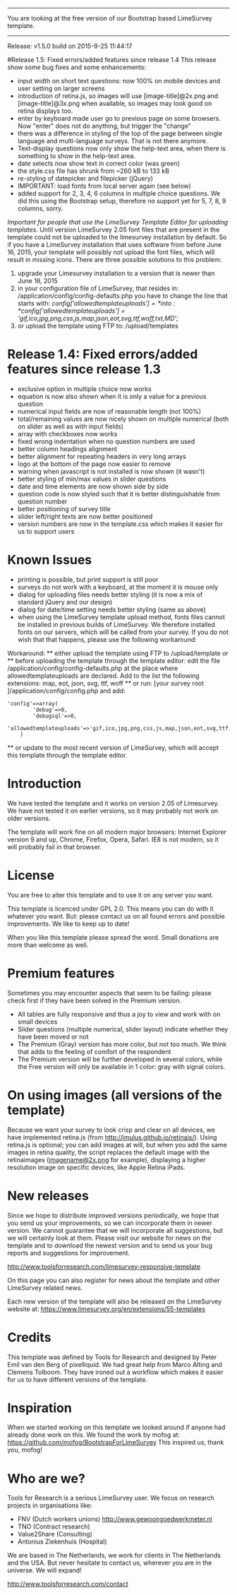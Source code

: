 ***************************************************

You are looking at the free version of our Bootstrap based LimeSurvey template. 

***************************************************

Release: v1.5.0 build on 2015-9-25 11:44:17

#Release 1.5: Fixed errors/added features since release 1.4
This release show some bug fixes and some enhancements:

 * input width on short text questions: now 100% on mobile devices and user setting on larger screens
 * introduction of retina.js, so images will use [image-title]@2x.png and [image-title]@3x.png when available, so images may look good on retina displays too.
 * enter by keyboard made user go to previous page on some browsers. Now "enter" does not do anything, but trigger the "change"
 * there was a difference in styling of the top of the page between single language and multi-language surveys. That is not there anymore.
 * Text-display questions now only show the help-text area, when there is something to show in the help-text area.
 * date selects now show text in correct color (was green)
 * the style.css file has shrunk from ~260 kB to 133 kB
 * re-styling of datepicker and filepicker (jQuery)
 * IMPORTANT: load fonts from local server again (see below)
 * added support for 2, 3, 4, 6 columns in multiple choice questions. We did this using the Bootstrap setup, therefore no support yet for 5, 7, 8, 9 columns, sorry.

*Important for people that use the LimeSurvey Template Editor for uploading templates.*
Until version LimeSurvey 2.05 font files that are present in the template could not be uploaded to the limesurvey installation by default. So if you have a LimeSurvey installation that uses software from before June 16, 2015, your template will possibly not upload the font files, which will result in missing icons.
There are three possible solutions to this problem:
 1. upgrade your Limesurvey installation to a version that is newer than June 16, 2015
 2. in your configuration file of LimeSurvey, that resides in: /application/config/config-defaults.php you have to change the line that starts with: *$config['allowedtemplateuploads'] =* into: *$config['allowedtemplateuploads'] = 'gif,ico,jpg,png,css,js,map,json,eot,svg,ttf,woff,txt,MD';*
 3. or upload the template using FTP to: /upload/templates

# Release 1.4: Fixed errors/added features since release 1.3
* exclusive option in multiple choice now works
* equation is now also shown when it is only a value for a previous question
* numerical input fields are now of reasonable length (not 100%)
* total/remaining values are now nicely shown on multiple numerical (both on slider as well as with input fields)
* array with checkboxes now works
* fixed wrong indentation when no question numbers are used
* better column headings alignment
* better alignment for repeating headers in very long arrays
* logo at the bottom of the page now easier to remove
* warning when javascript is not installed is now shown (it wasn't)
* better styling of min/max values in slider questions
* date and time elements are now shown side by side
* question code is now styled such that it is better distinguishable from question number
* better positioning of survey title
* slider left/right texts are now better positioned
* version numbers are now in the template.css which makes it easier for us to support users

# Known Issues
* printing is possible, but print support is still poor
* surveys do not work with a keyboard, at the moment it is mouse only
* dialog for uploading files needs better styling (it is now a mix of standard jQuery and our design)
* dialog for date/time setting needs better styling (same as above)
* when using the LimeSurvey template upload method, fonts files cannot be installed in previous builds of LimeSurvey. We therefore installed fonts on our servers, which will be called from your survey. If you do not wish that that happens, please use the following workaround:

Workaround:
** either upload the template using FTP to /upload/template or 
** before uploading the template through the template editor: edit the file /application/config/config-defaults.php at the place where allowedtemplateuploads are declared. Add to the list the following extensions: map, eot, json, svg, ttf, woff
** or run: [your survey root ]/application/config/config.php and add:  
```
'config'=>array(
        'debug'=>0,
        'debugsql'=>0,
        'allowedtemplateuploads'=>'gif,ico,jpg,png,css,js,map,json,eot,svg,ttf,woff',
    )
```
** or update to the most recent version of LimeSurvey, which will accept this template through the template editor.
# Introduction
We have tested the template and it works on version 2.05 of Limesurvey. We have not tested it on earlier versions, so it may probably not work on older versions.

The template will work fine on all modern major browsers: Internet Explorer version 9 and up, Chrome, Firefox, Opera, Safari. IE8 is not modern, so it will probably fail in that browser. 

# License
You are free to alter this template and to use it on any server you want. 

This template is licenced under GPL 2.0. This means you can do with it whatever you want. But: please contact us on all found errors and possible improvements. We like to keep up to date!

When you like this template please spread the word. Small donations are more than welcome as well.

# Premium features
Sometimes you may encounter aspects that seem to be failing: please check first if they have been solved in the Premium version.
* All tables are fully responsive and thus a joy to view and work with on small devices
* Slider questions (multiple numerical, slider layout) indicate whether they have been moved or not
* The Premium (Gray) version has more color, but not too much. We think that adds to the feeling of comfort of the respondent
* The Premium version will be further developed in several colors, while the Free version will only be available in 1 color: gray with signal colors.

# On using images (all versions of the template)
Because we want your survey to look crisp and clear on all devices, we have implemented retina.js (from http://imulus.github.io/retinajs/). Using retina.js is optional; you can add images at will, but when you add the same images in retina quality, the script replaces the default image with the retinaimages (imagename@2x.png for example), displaying a higher resolution image on specific devices, like Apple Retina iPads.

# New releases
Since we hope to distribute improved versions periodically, we hope that you send us your improvements, so we can incorporate them in newer version. We cannot guarantee that we will incorporate all suggestions, but we will certainly look at them. Please visit our website for news on the template and to download the newest version and to send us your bug reports and suggestions for improvement.

http://www.toolsforresearch.com/limesurvey-responsive-template

On this page you can also register for news about the template and other LimeSurvey related news.

Each new version of the template will also be released on the LimeSurvey website at: 
https://www.limesurvey.org/en/extensions/55-templates

# Credits
This template was defined by Tools for Research and designed by Peter Emil van den Berg of pixelliquid. We had great help from Marco Alting and Clemens Tolboom. They have ironed out a workflow which makes it easier for us to have different versions of the template.

# Inspiration
When we started working on this template we looked around if anyone had already done work on this. We found the work by mofog at: https://github.com/mofog/BootstrapForLimeSurvey This inspired us, thank you, mofog!

# Who are we?
Tools for Research is a serious LimeSurvey user. We focus on research projects in organisations like:
* FNV (Dutch workers unions) http://www.gewoongoedwerkmeter.nl
* TNO (Contract research) 
* Value2Share (Consulting)
* Antonius Ziekenhuis (Hospital)

We are based in The Netherlands, we work for clients in The Netherlands and the USA. But never hesitate to contact us, wherever you are in the universe. We will expand!

http://www.toolsforresearch.com/contact